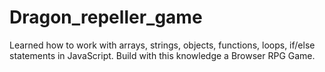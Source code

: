 # Dragon_repeller_game

Learned how to work with arrays, strings, objects, functions, loops, if/else statements in JavaScript.
Build with this knowledge a Browser RPG Game.
